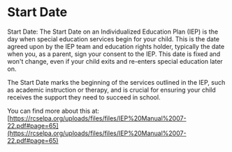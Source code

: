 # Start Date
Start Date: The Start Date on an Individualized Education Plan (IEP) is the day when special education services begin for your child. This is the date agreed upon by the IEP team and education rights holder, typically the date when you, as a parent, sign your consent to the IEP. This date is fixed and won't change, even if your child exits and re-enters special education later on.

The Start Date marks the beginning of the services outlined in the IEP, such as academic instruction or therapy, and is crucial for ensuring your child receives the support they need to succeed in school.

You can find more about this at: [https://rcselpa.org/uploads/files/files/IEP%20Manual%2007-22.pdf#page=65](https://rcselpa.org/uploads/files/files/IEP%20Manual%2007-22.pdf#page=65)
